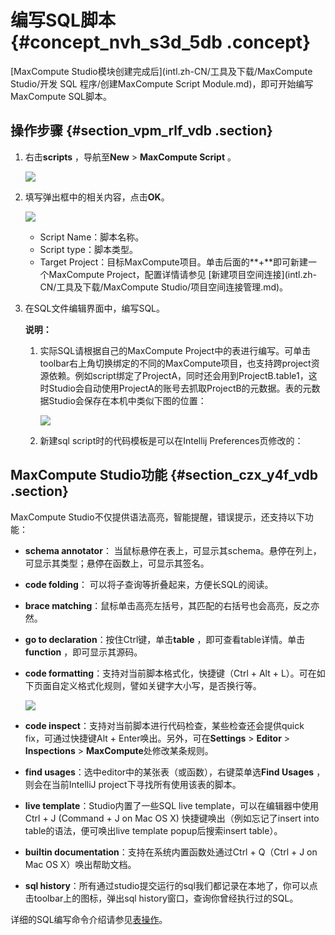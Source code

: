 # 编写SQL脚本 {#concept_nvh_s3d_5db .concept}

[MaxCompute Studio模块创建完成后](intl.zh-CN/工具及下载/MaxCompute Studio/开发 SQL 程序/创建MaxCompute Script Module.md)，即可开始编写MaxCompute SQL脚本。

## 操作步骤 {#section_vpm_rlf_vdb .section}

1.  右击**scripts** ，导航至**New** \> **MaxCompute Script** 。

    ![](http://static-aliyun-doc.oss-cn-hangzhou.aliyuncs.com/assets/img/12126/15444291531845_zh-CN.png)

2.  填写弹出框中的相关内容，点击**OK**。

    ![](http://static-aliyun-doc.oss-cn-hangzhou.aliyuncs.com/assets/img/12126/15444291531846_zh-CN.png)

    -   Script Name：脚本名称。
    -   Script type：脚本类型。
    -   Target Project：目标MaxCompute项目。单击后面的**+**即可新建一个MaxCompute Project，配置详情请参见 [新建项目空间连接](intl.zh-CN/工具及下载/MaxCompute Studio/项目空间连接管理.md)。
3.  在SQL文件编辑界面中，编写SQL。

    **说明：** 

    1.  实际SQL请根据自己的MaxCompute Project中的表进行编写。可单击toolbar右上角切换绑定的不同的MaxCompute项目，也支持跨project资源依赖。例如script绑定了ProjectA，同时还会用到ProjectB.table1，这时Studio会自动使用ProjectA的账号去抓取ProjectB的元数据。表的元数据Studio会保存在本机中类似下图的位置：

        ![](http://static-aliyun-doc.oss-cn-hangzhou.aliyuncs.com/assets/img/12126/15444291531850_zh-CN.png)

    2.  新建sql script时的代码模板是可以在Intellij Preferences页修改的：

## MaxCompute Studio功能 {#section_czx_y4f_vdb .section}

MaxCompute Studio不仅提供语法高亮，智能提醒，错误提示，还支持以下功能：

-   **schema annotator**： 当鼠标悬停在表上，可显示其schema。悬停在列上，可显示其类型；悬停在函数上，可显示其签名。
-   **code folding**： 可以将子查询等折叠起来，方便长SQL的阅读。
-   **brace matching**：鼠标单击高亮左括号，其匹配的右括号也会高亮，反之亦然。
-   **go to declaration**：按住Ctrl键，单击**table** ，即可查看table详情。单击**function** ，即可显示其源码。
-   **code formatting**：支持对当前脚本格式化，快捷键（Ctrl + Alt + L）。可在如下页面自定义格式化规则，譬如关键字大小写，是否换行等。

    ![](http://static-aliyun-doc.oss-cn-hangzhou.aliyuncs.com/assets/img/12126/15444291531853_zh-CN.png)

-   **code inspect**：支持对当前脚本进行代码检查，某些检查还会提供quick fix，可通过快捷键Alt + Enter唤出。另外，可在**Settings** \> **Editor** \> **Inspections** \> **MaxCompute**处修改某条规则。
-   **find usages**：选中editor中的某张表（或函数），右键菜单选**Find Usages** ，则会在当前IntelliJ project下寻找所有使用该表的脚本。
-   **live template**：Studio内置了一些SQL live template，可以在编辑器中使用Ctrl + J \(Command + J on Mac OS X\) 快捷键唤出（例如忘记了insert into table的语法，便可唤出live template popup后搜索insert table）。
-   **builtin documentation**：支持在系统内置函数处通过Ctrl + Q（Ctrl + J on Mac OS X）唤出帮助文档。
-   **sql history**：所有通过studio提交运行的sql我们都记录在本地了，你可以点击toolbar上的图标，弹出sql history窗口，查询你曾经执行过的SQL。

详细的SQL编写命令介绍请参见[表操作](../../../../intl.zh-CN/用户指南/SQL/DDL语句/表操作.md#)。

